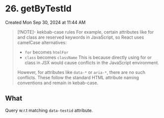# 26. getByTestId
Created Mon Sep 30, 2024 at 11:44 AM

> [!NOTE]- kekbab-case rules
> For example, certain attributes like for and class are reserved keywords in JavaScript, so React uses camelCase alternatives:
> - `for` becomes `htmlFor`
> - `class` becomes `className`
> This is because directly using for or class in JSX would cause conflicts in the JavaScript environment.
> 
> However, for attributes like `data-*` or `aria-*`, there are no such conflicts. These follow the standard HTML attribute naming conventions and remain in kebab-case.

## What
Query w.r.t matching `data-testid` attribute.